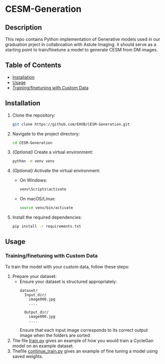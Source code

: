 # CESM-Generation



## Description
This repo contains Python implementation of Generative models used in our graduation prject in collabroation with Astute Imaging. it should serve as a starting point to train/finetune a model to generate
CESM from DM images.

## Table of Contents

- [Installation](#installation)
- [Usage](#usage)
- [Training/finetuning with Custom Data](#trainingfinetuning-with-custom-data)

 


## Installation

1. Clone the repository:
    ```sh
    git clone https://github.com/EHVB/CESM-Generation.git
    ```
2. Navigate to the project directory:
    ```sh
    cd CESM-Generation
    ```

3. *(Optional)* Create a virtual environment:
    ```sh
    python -m venv venv
    ```
4. *(Optional)* Activate the virtual environment:
    - On Windows:
        ```sh
        venv\Scripts\activate
        ```
    - On macOS/Linux:
        ```sh
        source venv/bin/activate
        ```
5. Install the required dependencies:
    ```sh
    pip install -r requirements.txt
    ```

## Usage

### Training/finetuning with Custom Data

To train the model with your custom data, follow these steps:

1. Prepare your dataset:
    - Ensure your dataset is structured appropriately:
      ```
      dataset/
        Input_dir/
          image000.jpg
          ....
      
        Output_dir/
          image000.jpg
          ....

      ```
      Ensure that each input image corresponds to its correct output image when the folders are sorted
2. The file [train.py](train.py) gives an example of how you would train a CycleGan model on an example dataset.
3. Thefile [continue_train.py](continue_train.py) gives an example of fine tuning a model using saved weights.

   

